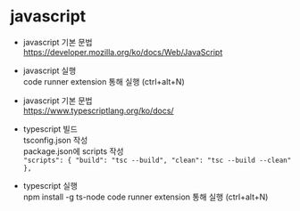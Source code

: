 # javascript

* javascript 기본 문법  
https://developer.mozilla.org/ko/docs/Web/JavaScript  

* javascript 실행  
code runner extension 통해 실행 (ctrl+alt+N)

* javascript 기본 문법  
https://www.typescriptlang.org/ko/docs/

* typescript 빌드  
tsconfig.json 작성  
package.json에 scripts 작성  
`
  "scripts": {
    "build": "tsc --build",
    "clean": "tsc --build --clean"
  },
`

* typescript 실행  
npm install -g ts-node
code runner extension 통해 실행 (ctrl+alt+N)